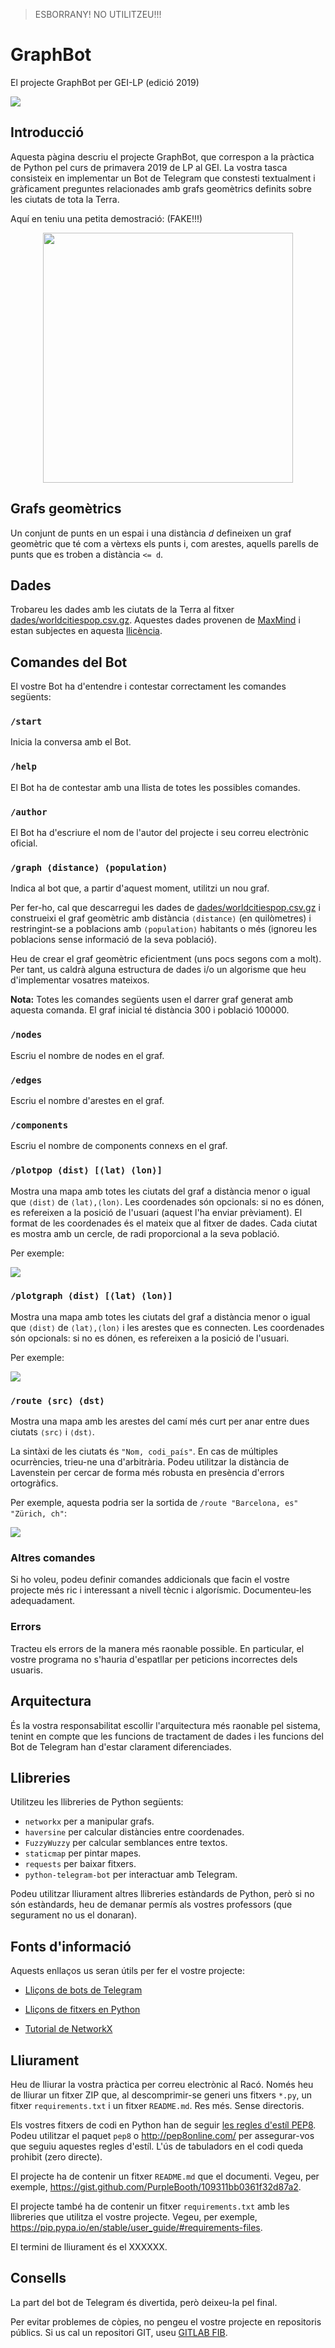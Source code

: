 > ESBORRANY! NO UTILITZEU!!!

# GraphBot

El projecte GraphBot per GEI-LP (edició 2019)

![](graphbot.png)



## Introducció

Aquesta pàgina descriu el projecte GraphBot, que correspon a la pràctica de
Python pel curs de primavera 2019 de LP al GEI. La vostra tasca consisteix en
implementar un Bot de Telegram que constesti textualment i gràficament
preguntes relacionades amb grafs geomètrics definits sobre les ciutats de tota
la Terra.

Aquí en teniu una petita demostració: (FAKE!!!)

<center><img src='demo.png' width='400'></center>


## Grafs geomètrics

Un conjunt de punts en un espai i una distància *d* defineixen un graf geomètric
que té com a vèrtexs els punts i, com arestes, aquells parells de punts que es
troben a distància `<= d`.


## Dades

Trobareu les dades amb les ciutats de la Terra al fitxer
[dades/worldcitiespop.csv.gz](dades/worldcitiespop.csv.gz).
Aquestes dades provenen de [MaxMind](https://www.maxmind.com/) i estan
subjectes en aquesta [llicència](dades/LICENSE.txt).


## Comandes del Bot

El vostre Bot ha d'entendre i contestar correctament les comandes següents:

### `/start`

Inicia la conversa amb el Bot.

### `/help`

El Bot ha de contestar amb una llista de totes les possibles comandes.

### `/author`

El Bot ha d'escriure el nom de l'autor del projecte i seu
correu electrònic oficial.

### `/graph ⟨distance⟩ ⟨population⟩`

Indica al bot que, a partir d'aquest moment, utilitzi un nou graf.

Per fer-ho, cal que descarregui les dades de
[dades/worldcitiespop.csv.gz](dades/worldcitiespop.csv.gz) i construeixi el
graf geomètric amb distància `⟨distance⟩` (en quilòmetres) i restringint-se a
poblacions amb `⟨population⟩` habitants o més (ignoreu les poblacions sense
informació de la seva població).

Heu de crear el graf geomètric eficientment (uns pocs segons com a molt). Per
tant, us caldrà alguna estructura de dades i/o un algorisme que heu d'implementar
vosatres mateixos.

**Nota:** Totes les comandes següents usen el darrer graf generat amb aquesta
comanda. El graf inicial té distància 300 i població 100000.

### `/nodes`

Escriu el nombre de nodes en el graf.

### `/edges`

Escriu el nombre d'arestes en el graf.

### `/components`

Escriu el nombre de components connexs en el graf.

### `/plotpop ⟨dist⟩ [⟨lat⟩ ⟨lon⟩]`

Mostra una mapa amb totes les ciutats del graf a distància menor o igual que
`⟨dist⟩` de `⟨lat⟩,⟨lon⟩`. Les coordenades són opcionals: si no es dónen, es
refereixen a la posició de l'usuari (aquest l'ha enviar prèviament). El format
de les coordenades és el mateix que al fitxer de dades. Cada ciutat es mostra
amb un cercle, de radi proporcional a la seva població.

Per exemple:

![](plot-population.png)

### `/plotgraph ⟨dist⟩ [⟨lat⟩ ⟨lon⟩]`

Mostra una mapa amb totes les ciutats del graf
a distància menor o igual que `⟨dist⟩` de `⟨lat⟩,⟨lon⟩`
i les arestes que es connecten.
Les coordenades són opcionals: si no es dónen, es refereixen a la posició
de l'usuari.

Per exemple:

![](plot-graph.png)

### `/route ⟨src⟩ ⟨dst⟩`

Mostra una mapa amb
les arestes del camí més curt per anar entre dues ciutats
`⟨src⟩` i `⟨dst⟩`.

La sintàxi de les ciutats és `"Nom, codi_país"`.  En cas de múltiples
ocurrències, trieu-ne una d'arbitrària. Podeu utilitzar la distància de
Lavenstein per cercar de forma més robusta en presència d'errors ortogràfics.

Per exemple, aquesta podria ser la
sortida de `/route "Barcelona, es" "Zürich, ch"`:

![](route.png)


### Altres comandes

Si ho voleu, podeu definir comandes addicionals que facin el
vostre projecte més ric i interessant a nivell tècnic i algorísmic.
Documenteu-les adequadament.

### Errors

Tracteu els errors de la manera més raonable possible.
En particular, el vostre programa no s'hauria d'espatllar per peticions
incorrectes dels usuaris.


## Arquitectura

És la vostra responsabilitat escollir l'arquitectura més raonable pel
sistema, tenint en compte que les funcions de tractament de dades i les
funcions del Bot de Telegram han d'estar clarament diferenciades.


## Llibreries

Utilitzeu les llibreries de Python següents:

- `networkx` per a manipular grafs.
- `haversine` per calcular distàncies entre coordenades.
- `FuzzyWuzzy` per calcular semblances entre textos.
- `staticmap` per pintar mapes.
- `requests` per baixar fitxers.
- `python-telegram-bot` per interactuar amb Telegram.

Podeu utilitzar lliurament altres llibreries estàndards de Python, però si no
són estàndards, heu de demanar permís als vostres professors (que segurament
no us el donaran).


## Fonts d'informació

Aquests enllaços us seran útils per fer el vostre projecte:

- [Lliçons de bots de Telegram](https://lliçons.jutge.org/python/telegram.html)

- [Lliçons de fitxers en Python](https://lliçons.jutge.org/python/fitxers-i-formats.html)

- [Tutorial de NetworkX](https://networkx.github.io/documentation/stable/tutorial.html)



## Lliurament

Heu de lliurar la vostra pràctica per correu electrònic al Racó.
Només heu de lliurar un fitxer ZIP que, al descomprimir-se
generi uns fitxers `*.py`, un fitxer `requirements.txt` i un
fitxer `README.md`. Res més. Sense directoris.

Els vostres fitxers de codi en Python han de seguir
[les regles d'estíl PEP8](https://www.python.org/dev/peps/pep-0008/). Podeu
utilitzar el paquet `pep8` o http://pep8online.com/ per assegurar-vos
que seguiu aquestes regles d'estíl.
L'ús de tabuladors en el codi queda
prohibit (zero directe).

El projecte ha de contenir un fitxer `README.md`
que el documenti. Vegeu, per exemple, https://gist.github.com/PurpleBooth/109311bb0361f32d87a2.

El projecte també ha de contenir un fitxer `requirements.txt`
amb les llibreries que utilitza el vostre projecte.
Vegeu, per exemple, https://pip.pypa.io/en/stable/user_guide/#requirements-files.

El termini de lliurament és el XXXXXX.


## Consells

La part del bot de Telegram és divertida, però deixeu-la pel final.

Per evitar problemes de còpies,
no pengeu el vostre projecte en repositoris públics. Si us cal un repositori
GIT, useu [GITLAB FIB](https://gitlab.fib.upc.edu/users/sign_in).

